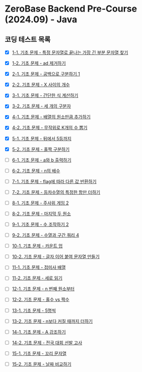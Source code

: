 # ZeroBase Backend Pre-Course (2024.09) - Java
## 코딩 테스트 목록
- [x] [1-1. 기초 문제 - 특정 문자열로 끝나는 가장 긴 부분 문자열 찾기](https://school.programmers.co.kr/learn/courses/30/lessons/181872)
- [x] [1-2. 기초 문제 - ad 제거하기](https://school.programmers.co.kr/learn/courses/30/lessons/181870)
- [x] [2-1. 기초 문제 - 공백으로 구분하기 1](https://school.programmers.co.kr/learn/courses/30/lessons/181869)
- [x] [2-2. 기초 문제 - X 사이의 개수](https://school.programmers.co.kr/learn/courses/30/lessons/181867)
- [x] [3-1. 기초 문제 - 간단한 식 계산하기](https://school.programmers.co.kr/learn/courses/30/lessons/181865)
- [x] [3-2. 기초 문제 - 세 개의 구분자](https://school.programmers.co.kr/learn/courses/30/lessons/181862)
- [x] [4-1. 기초 문제 - 배열의 원소만큼 추가하기](https://school.programmers.co.kr/learn/courses/30/lessons/181861)
- [x] [4-2. 기초 문제 - 무작위로 K개의 수 뽑기](https://school.programmers.co.kr/learn/courses/30/lessons/181858)
- [x] [5-1. 기초 문제 - 뒤에서 5등까지](https://school.programmers.co.kr/learn/courses/30/lessons/181853)
- [x] [5-2. 기초 문제 - 홀짝 구분하기](https://school.programmers.co.kr/learn/courses/30/lessons/181944)
- [ ] [6-1. 기초 문제 - a와 b 출력하기 ](https://school.programmers.co.kr/learn/courses/30/lessons/181951)
- [ ] [6-2. 기초 문제 - n의 배수](https://school.programmers.co.kr/learn/courses/30/lessons/181937)
- [ ] [7-1. 기초 문제 - flag에 따라 다른 값 반환하기](https://school.programmers.co.kr/learn/courses/30/lessons/181933)
- [ ] [7-2. 기초 문제 - 등차수열의 특정한 항만 더하기](https://school.programmers.co.kr/learn/courses/30/lessons/181931)
- [ ] [8-1. 기초 문제 - 주사위 게임 2](https://school.programmers.co.kr/learn/courses/30/lessons/181930)
- [ ] [8-2. 기초 문제 - 마지막 두 원소](https://school.programmers.co.kr/learn/courses/30/lessons/181927)
- [ ] [9-1. 기초 문제 - 수 조작하기 2](https://school.programmers.co.kr/learn/courses/30/lessons/181925)
- [ ] [9-2. 기초 문제 - 수열과 구간 쿼리 4](https://school.programmers.co.kr/learn/courses/30/lessons/181922)
- [ ] [10-1. 기초 문제 - 카운트 업](https://school.programmers.co.kr/learn/courses/30/lessons/181920)
- [ ] [10-2. 기초 문제 - 글자 이어 붙여 문자열 만들기](https://school.programmers.co.kr/learn/courses/30/lessons/181915)
- [ ] [11-1. 기초 문제 - 접미사 배열](https://school.programmers.co.kr/learn/courses/30/lessons/181909)
- [ ] [11-2. 기초 문제 - 세로 읽기](https://school.programmers.co.kr/learn/courses/30/lessons/181904)
- [ ] [12-1. 기초 문제 - n 번째 원소부터](https://school.programmers.co.kr/learn/courses/30/lessons/181892)
- [ ] [12-2. 기초 문제 - 홀수 vs 짝수](https://school.programmers.co.kr/learn/courses/30/lessons/181887)
- [ ] [13-1. 기초 문제 - 5명씩](https://school.programmers.co.kr/learn/courses/30/lessons/181886)
- [ ] [13-2. 기초 문제 - n보다 커질 때까지 더하기](https://school.programmers.co.kr/learn/courses/30/lessons/181884)
- [ ] [14-1. 기초 문제 - A 강조하기](https://school.programmers.co.kr/learn/courses/30/lessons/181874)
- [ ] [14-2. 기초 문제 - 전국 대회 선발 고사](https://school.programmers.co.kr/learn/courses/30/lessons/181851)
- [ ] [15-1. 기초 문제 - 꼬리 문자열](https://school.programmers.co.kr/learn/courses/30/lessons/181841)
- [ ] [15-2. 기초 문제 - 날짜 비교하기](https://school.programmers.co.kr/learn/courses/30/lessons/181838)
















